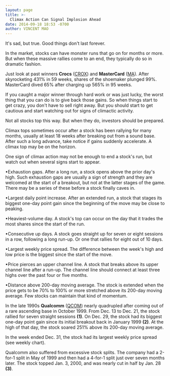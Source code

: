 ```yaml
---
layout: page
title: >-
  Climax Action Can Signal Implosion Ahead
date: 2014-09-18 18:53 -0700
author: VINCENT MAO
---
```





It's sad, but true. Good things don't last forever.


In the market, stocks can have monster runs that go on for months or more. But when these massive rallies come to an end, they typically do so in dramatic fashion.


Just look at past winners **Crocs** ([CROX](https://research.investors.com/quote.aspx?symbol=CROX)) and **MasterCard** ([MA](https://research.investors.com/quote.aspx?symbol=MA)). After skyrocketing 431% in 59 weeks, shares of the shoemaker plunged 99%. MasterCard dived 65% after charging up 565% in 95 weeks.


If you caught a major winner through hard work or was just lucky, the worst thing that you can do is to give back those gains. So when things start to get crazy, you don't have to sell right away. But you should start to get cautious and start watching out for signs of climactic activity.


Not all stocks top this way. But when they do, investors should be prepared.


Climax tops sometimes occur after a stock has been rallying for many months, usually at least 18 weeks after breaking out from a sound base. After such a long advance, take notice if gains suddenly accelerate. A climax top may be on the horizon.


One sign of climax action may not be enough to end a stock's run, but watch out when several signs start to appear.


•Exhaustion gaps. After a long run, a stock opens above the prior day's high. Such exhaustion gaps are usually a sign of strength and they are welcomed at the start of a breakout, but not at the latter stages of the game. There may be a series of these before a stock finally caves in.


•Largest daily point increase. After an extended run, a stock that stages its biggest one-day point gain since the beginning of the move may be close to peaking.


•Heaviest-volume day. A stock's top can occur on the day that it trades the most shares since the start of the run.


•Consecutive up days. A stock goes straight up for seven or eight sessions in a row, following a long run-up. Or one that rallies for eight out of 10 days.


•Largest weekly price spread. The difference between the week's high and low price is the biggest since the start of the move.


•Price pierces an upper channel line. A stock that breaks above its upper channel line after a run-up. The channel line should connect at least three highs over the past four or five months.


•Distance above 200-day moving average. The stock is extended when the price gets to be 70% to 100% or more stretched above its 200-day moving average. Few stocks can maintain that kind of momentum.


In the late 1990s **Qualcomm** ([QCOM](https://research.investors.com/quote.aspx?symbol=QCOM)) nearly quadrupled after coming out of a rare ascending base in October 1999. From Dec. 13 to Dec. 21, the stock rallied for seven straight sessions **(1)**. On Dec. 29, the stock had its biggest one-day point gain since its initial breakout back in January 1999 **(2)**. At the high of that day, the stock soared 251% above its 200-day moving average.


In the week ended Dec. 31, the stock had its largest weekly price spread (see weekly chart).


Qualcomm also suffered from excessive stock splits. The company had a 2-for-1 split in May of 1999 and then had a 4-for-1 split just over seven months later. The stock topped Jan. 3, 2000, and was nearly cut in half by Jan. 28 **(3)**.




